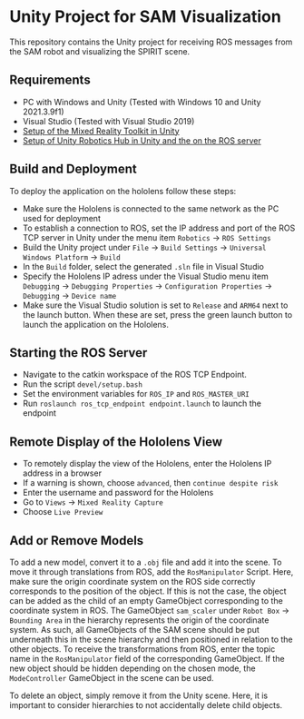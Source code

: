 # Unity Project for SAM Visualization
This repository contains the Unity project for receiving ROS messages from the SAM robot and visualizing the SPIRIT scene.
## Requirements
+ PC with Windows and Unity (Tested with Windows 10 and Unity 2021.3.9f1)
+ Visual Studio (Tested with Visual Studio 2019)
+ [Setup of the Mixed Reality Toolkit in Unity](https://learn.microsoft.com/en-us/training/paths/beginner-hololens-2-tutorials/)
+ [Setup of Unity Robotics Hub in Unity and the on the ROS server](https://github.com/Unity-Technologies/Unity-Robotics-Hub/blob/main/tutorials/ros_unity_integration/setup.md)
## Build and Deployment
To deploy the application on the hololens follow these steps:
+ Make sure the Hololens is connected to the same network as the PC used for deployment
+ To establish a connection to ROS, set the IP address and port of the ROS TCP server in Unity under the menu item `Robotics` &rarr; `ROS Settings`
+ Build the Unity project under `File` &rarr; `Build Settings` &rarr; `Universal Windows Platform` &rarr; `Build`
+ In the `Build` folder, select the generated `.sln` file in Visual Studio
+ Specify the Hololens IP adress under the Visual Studio menu item `Debugging` &rarr; `Debugging Properties` &rarr; `Configuration Properties` &rarr; `Debugging` &rarr; `Device name`
+ Make sure the Visual Studio solution is set to `Release` and `ARM64` next to the launch button. When these are set, press the green launch button to launch the application on the Hololens.
## Starting the ROS Server
+ Navigate to the catkin workspace of the ROS TCP Endpoint.
+ Run the script `devel/setup.bash`
+ Set the environment variables for `ROS_IP` and `ROS_MASTER_URI`
+ Run `roslaunch ros_tcp_endpoint endpoint.launch` to launch the endpoint
## Remote Display of the Hololens View
+ To remotely display the view of the Hololens, enter the Hololens IP address in a browser
+ If a warning is shown, choose `advanced`, then `continue despite risk`
+ Enter the username and password for the Hololens
+ Go to `Views` &rarr; `Mixed Reality Capture`
+ Choose `Live Preview`
## Add or Remove Models
To add a new model, convert it to a `.obj` file and add it into the scene. To move it through translations from ROS, add the `RosManipulator` Script. Here, make sure the origin coordinate system on the ROS side correctly corresponds to the position of the object. If this is not the case, the object can be added as the child of an empty GameObject corresponding to the coordinate system in ROS. The GameObject `sam_scaler` under `Robot Box` &rarr; `Bounding Area` in the hierarchy represents the origin of the coordinate system. As such, all GameObjects of the SAM scene should be put underneath this in the scene hierarchy and then positioned in relation to the other objects. To receive the transformations from ROS, enter the topic name in the `RosManipulator` field of the corresponding GameObject. If the new object should be hidden depending on the chosen mode, the `ModeController` GameObject in the scene can be used.

To delete an object, simply remove it from the Unity scene. Here, it is important to consider hierarchies to not accidentally delete child objects.
